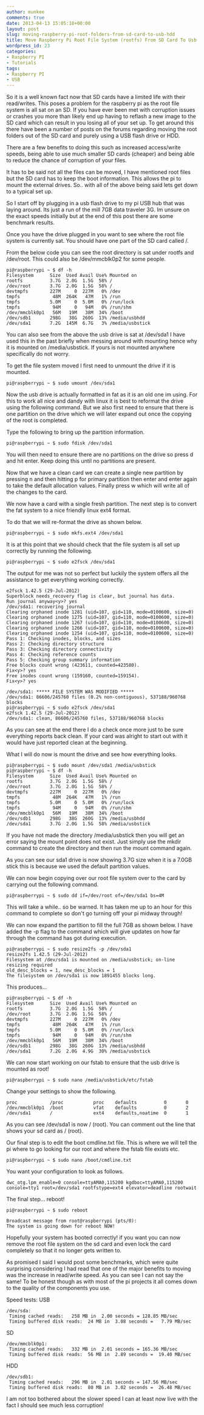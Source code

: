 ```yaml
---
author: munkee
comments: true
date: 2013-04-13 15:05:18+00:00
layout: post
slug: moving-raspberry-pi-root-folders-from-sd-card-to-usb-hdd
title: Move Raspberry Pi Root File System (rootfs) From SD Card To Usb / HDD
wordpress_id: 23
categories:
- Raspberry PI
- Tutorials
tags:
- Raspberry PI
- USB
---
```


So it is a well known fact now that SD cards have a limited life with their read/writes. This poses a problem for the raspberry pi as the root file system is all sat on an SD. If you have ever been met with corruption issues or crashes you more than likely end up having to reflash a new image to the SD card which can result in you losing all of your set up. To get around this there have been a number of posts on the forums regarding moving the root folders out of the SD card and purely using a USB flash drive or HDD. 

There are a few benefits to doing this such as increased access/write speeds, being able to use much smaller SD cards (cheaper) and being able to reduce the chance of corruption of your files.

It has to be said not all the files can be moved, I have mentioned root files but the SD card has to keep the boot information. This allows the pi to mount the external drives. So.. with all of the above being said lets get down to a typical set up.

So I start off by plugging in a usb flash drive to my pi USB hub that was laying around. Its just a run of the mill 7GB data traveler 3G. Im unsure on the exact speeds initially but at the end of this post there are some benchmark results.

Once you have the drive plugged in you want to see where the root file system is currently sat. You should have one part of the SD card called /.

From the below code you can see the root directory is sat under rootfs and /dev/root. This could also be /dev/mmcblk0p2 for some people.

    
    
    pi@raspberrypi ~ $ df -h
    Filesystem      Size  Used Avail Use% Mounted on
    rootfs          3.7G  2.0G  1.5G  58% /
    /dev/root       3.7G  2.0G  1.5G  58% /
    devtmpfs        227M     0  227M   0% /dev
    tmpfs            48M  264K   47M   1% /run
    tmpfs           5.0M     0  5.0M   0% /run/lock
    tmpfs            94M     0   94M   0% /run/shm
    /dev/mmcblk0p1   56M   19M   38M  34% /boot
    /dev/sdb1       298G   38G  260G  13% /media/usbhdd
    /dev/sda1       7.2G  145M  6.7G   3% /media/usbstick
    



You can also see from the above the usb drive is sat at /dev/sda1 I have used this in the past briefly when messing around with mounting hence why it is mounted on /media/usbstick. If yours is not mounted anywhere specifically do not worry.

To get the file system moved I first need to unmount the drive if it is mounted.


    
    
    pi@raspberrypi ~ $ sudo umount /dev/sda1
    



Now the usb drive is actually formatted in fat as it is an old one im using. For this to work all nice and dandy with linux it is best to reformat the drive using the following command. But we also first need to ensure that there is one partition on the drive which we will later expand out once the copying of the root is completed.

Type the following to bring up the partition information.


    
    
    pi@raspberrypi ~ $ sudo fdisk /dev/sda1
    



You will then need to ensure there are no partitions on the drive so press d and hit enter. Keep doing this until no partitions are present.

Now that we have a clean card we can create a single new partition by pressing n and then hitting p for primary partition then enter and enter again to take the default allocation values. Finally press w which will write all of the changes to the card.

We now have a card with a single fresh partition. The next step is to convert the fat system to a nice friendly linux ext4 format.

To do that we will re-format the drive as shown below.


    
    
    pi@raspberrypi ~ $ sudo mkfs.ext4 /dev/sda1
    



It is at this point that we should check that the file system is all set up correctly by running the following.


    
    
    pi@raspberrypi ~ $ sudo e2fsck /dev/sda1
    



The output for me was not so perfect but luckily the system offers all the assistance to get everything working correctly.


    
    
    e2fsck 1.42.5 (29-Jul-2012)
    Superblock needs_recovery flag is clear, but journal has data.
    Run journal anyway<y>? yes
    /dev/sda1: recovering journal
    Clearing orphaned inode 1281 (uid=107, gid=110, mode=0100600, size=0)
    Clearing orphaned inode 1275 (uid=107, gid=110, mode=0100600, size=0)
    Clearing orphaned inode 1267 (uid=107, gid=110, mode=0100600, size=0)
    Clearing orphaned inode 1266 (uid=107, gid=110, mode=0100600, size=0)
    Clearing orphaned inode 1254 (uid=107, gid=110, mode=0100600, size=0)
    Pass 1: Checking inodes, blocks, and sizes
    Pass 2: Checking directory structure
    Pass 3: Checking directory connectivity
    Pass 4: Checking reference counts
    Pass 5: Checking group summary information
    Free blocks count wrong (423611, counted=423580).
    Fix<y>? yes
    Free inodes count wrong (159160, counted=159154).
    Fix<y>? yes
    
    /dev/sda1: ***** FILE SYSTEM WAS MODIFIED *****
    /dev/sda1: 86606/245760 files (0.2% non-contiguous), 537188/960768 blocks
    pi@raspberrypi ~ $ sudo e2fsck /dev/sda1
    e2fsck 1.42.5 (29-Jul-2012)
    /dev/sda1: clean, 86606/245760 files, 537188/960768 blocks
    



As you can see at the end there I do a check once more just to be sure everything reports back clean. If your card was alright to start out with it would have just reported clean at the beginning.

What I will do now is mount the drive and see how everything looks.

    
    
    pi@raspberrypi ~ $ sudo mount /dev/sda1 /media/usbstick
    pi@raspberrypi ~ $ df -h
    Filesystem      Size  Used Avail Use% Mounted on
    rootfs          3.7G  2.0G  1.5G  58% /
    /dev/root       3.7G  2.0G  1.5G  58% /
    devtmpfs        227M     0  227M   0% /dev
    tmpfs            48M  264K   47M   1% /run
    tmpfs           5.0M     0  5.0M   0% /run/lock
    tmpfs            94M     0   94M   0% /run/shm
    /dev/mmcblk0p1   56M   19M   38M  34% /boot
    /dev/sdb1       298G   38G  260G  13% /media/usbhdd
    /dev/sda1       3.7G  2.0G  1.5G  58% /media/usbstick
    



If you have not made the directory /media/usbstick then you will get an error saying the mount point does not exist. Just simply use the mkdir command to create the directory and then run the mount command again.

As you can see our sda1 drive is now showing 3.7G size when it is a 7.0GB stick this is because we used the default partition values. 

We can now begin copying over our root file system over to the card by carrying out the following command.


    
    
    pi@raspberrypi ~ $ sudo dd if=/dev/root of=/dev/sda1 bs=4M
    



This will take a while.. so be warned. It has taken me up to an hour for this command to complete so don't go turning off your pi midway through!

We can now expand the partition to fill the full 7GB as shown below. I have added the -p flag to the command which will give updates on how far through the command has got during execution.

    
    
    pi@raspberrypi ~ $ sudo resize2fs -p /dev/sda1
    resize2fs 1.42.5 (29-Jul-2012)
    Filesystem at /dev/sda1 is mounted on /media/usbstick; on-line resizing required
    old_desc_blocks = 1, new_desc_blocks = 1
    The filesystem on /dev/sda1 is now 1891455 blocks long.
    



This produces...


    
    
    pi@raspberrypi ~ $ df -h
    Filesystem      Size  Used Avail Use% Mounted on
    rootfs          3.7G  2.0G  1.5G  58% /
    /dev/root       3.7G  2.0G  1.5G  58% /
    devtmpfs        227M     0  227M   0% /dev
    tmpfs            48M  264K   47M   1% /run
    tmpfs           5.0M     0  5.0M   0% /run/lock
    tmpfs            94M     0   94M   0% /run/shm
    /dev/mmcblk0p1   56M   19M   38M  34% /boot
    /dev/sdb1       298G   38G  260G  13% /media/usbhdd
    /dev/sda1       7.2G  2.0G  4.9G  30% /media/usbstick
    




We can now start working on our fstab to ensure that the usb drive is mounted as root!

    
    
    pi@raspberrypi ~ $ sudo nano /media/usbstick/etc/fstab
    



Change your settings to show the following.

    
    
    proc            /proc           proc    defaults          0       0
    /dev/mmcblk0p1  /boot           vfat    defaults          0       2
    /dev/sda1       /               ext4    defaults,noatime  0       1
    



As you can see /dev/sda1 is now / (root). You can comment out the line that shows your sd card as / (root).

Our final step is to edit the boot cmdline.txt file. This is where we will tell the pi where to go looking for our root and where the fstab file exists etc.

    
    
    pi@raspberrypi ~ $ sudo nano /boot/cmdline.txt
    



You want your configuration to look as follows.

    
    
    dwc_otg.lpm_enable=0 console=ttyAMA0,115200 kgdboc=ttyAMA0,115200 console=tty1 root=/dev/sda1 rootfstype=ext4 elevator=deadline rootwait
    



The final step... reboot!

    
    
    pi@raspberrypi ~ $ sudo reboot
    
    Broadcast message from root@raspberrypi (pts/0):
    The system is going down for reboot NOW!
    



Hopefully your system has booted correctly! if you want you can now remove the root file system on the sd card and even lock the card completely so that it no longer gets written to.

As promised I said I would post some benchmarks, which were quite surprising considering I had read that one of the major benefits to moving was the increase in read/write speed. As you can see I can not say the same! To be honest though as with most of the pi projects it all comes down to the quality of the components you use.

Speed tests: 
USB

    
    
    /dev/sda:
     Timing cached reads:   258 MB in  2.00 seconds = 128.85 MB/sec
     Timing buffered disk reads:  24 MB in  3.08 seconds =   7.79 MB/sec
    



SD

    
    
    /dev/mmcblk0p1:
     Timing cached reads:   332 MB in  2.01 seconds = 165.36 MB/sec
     Timing buffered disk reads:  56 MB in  2.89 seconds =  19.40 MB/sec
    



HDD

    
    
    /dev/sdb1:
     Timing cached reads:   296 MB in  2.01 seconds = 147.56 MB/sec
     Timing buffered disk reads:  80 MB in  3.02 seconds =  26.48 MB/sec
    



I am not too bothered about the slower speed I can at least now live with the fact I should see much less corruption!
